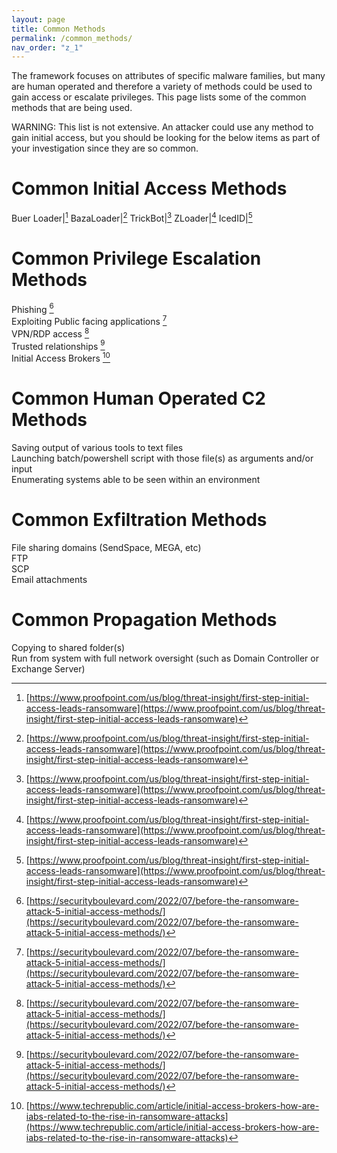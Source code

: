 ```yaml
---
layout: page
title: Common Methods
permalink: /common_methods/
nav_order: "z_1"
---
```

The framework focuses on attributes of specific malware families, but many are human operated and therefore a variety of methods could be used to gain access or escalate privileges. This page lists some of the common methods that are being used.

WARNING: This list is not extensive. An attacker could use any method to gain initial access, but you should be looking for the below items as part of your investigation since they are so common. 


# Common Initial Access Methods
Buer Loader|[^1]
BazaLoader|[^1]
TrickBot|[^1]
ZLoader|[^1]
IcedID|[^1]


# Common Privilege Escalation Methods
Phishing [^2]<br>
Exploiting Public facing applications [^2]<br>
VPN/RDP access [^2]<br>
Trusted relationships [^2]<br>
Initial Access Brokers [^3]<br>

# Common Human Operated C2 Methods
Saving output of various tools to text files<br>
Launching batch/powershell script with those file(s) as arguments and/or input<br>
Enumerating systems able to be seen within an environment<br>

# Common Exfiltration Methods
File sharing domains (SendSpace, MEGA, etc)<br>
FTP<br>
SCP<br>
Email attachments<br>


# Common Propagation Methods
Copying to shared folder(s)<br>
Run from system with full network oversight (such as Domain Controller or Exchange Server)<br>


[^1]: [https://www.proofpoint.com/us/blog/threat-insight/first-step-initial-access-leads-ransomware](https://www.proofpoint.com/us/blog/threat-insight/first-step-initial-access-leads-ransomware)
[^2]: [https://securityboulevard.com/2022/07/before-the-ransomware-attack-5-initial-access-methods/](https://securityboulevard.com/2022/07/before-the-ransomware-attack-5-initial-access-methods/)
[^3]: [https://www.techrepublic.com/article/initial-access-brokers-how-are-iabs-related-to-the-rise-in-ransomware-attacks](https://www.techrepublic.com/article/initial-access-brokers-how-are-iabs-related-to-the-rise-in-ransomware-attacks)
